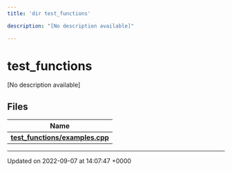 ```yaml
---
title: 'dir test_functions'

description: "[No description available]"

---
```


# test_functions

[No description available]

## Files

| Name           |
| -------------- |
| **[test_functions/examples.cpp](/documentation/code/files/examples_8cpp/#file-examplescpp)**  |






-------------------------------

Updated on 2022-09-07 at 14:07:47 +0000
